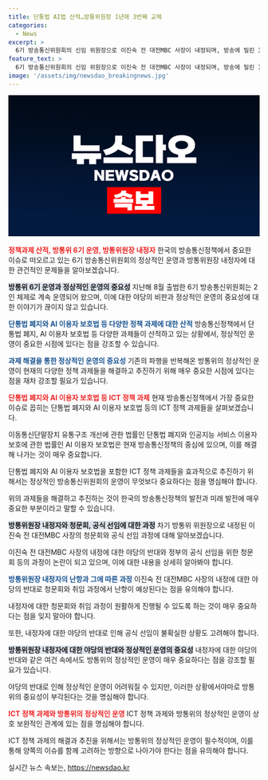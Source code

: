 ```yaml
---
title: 단통법 AI법 산적…방통위원장 1년에 3번째 교체
categories:
  - News
excerpt: >
  6기 방송통신위원회의 신임 위원장으로 이진숙 전 대전MBC 사장이 내정되며, 방송에 밀린 ICT 정책 과제와 단통법 폐지, AI 이용자 보호법 등의 과제에 대한 관심이 높아지고 있다. 앞으로 이 내정자에 대한 청문회와 공식 선임이 예정되어 있으며, 정상적인 방송통신위원회 운영이 최우선 과제로 떠오른다. 방송통신위원회의 2인 체제 운영, 단통법 폐지와 ICT 정책 추진, 그리고 산적한 정책을 어떻게 처리할지는 앞으로의 관건이 될 것으로 보인다. 
feature_text: >
  6기 방송통신위원회의 신임 위원장으로 이진숙 전 대전MBC 사장이 내정되며, 방송에 밀린 ICT 정책 과제와 단통법 폐지, AI 이용자 보호법 등의 과제에 대한 관심이 높아지고 있다. 앞으로 이 내정자에 대한 청문회와 공식 선임이 예정되어 있으며, 정상적인 방송통신위원회 운영이 최우선 과제로 떠오른다. 방송통신위원회의 2인 체제 운영, 단통법 폐지와 ICT 정책 추진, 그리고 산적한 정책을 어떻게 처리할지는 앞으로의 관건이 될 것으로 보인다. 
image: '/assets/img/newsdao_breakingnews.jpg'
---
```


<p><img src="/assets/img/newsdao_breakingnews.jpg" alt="ranknews 속보" /></p>

<p><b><span style="color: #ee2323;">정책과제 산적, 방통위 6기 운영, 방통위원장 내정자</span></b>
한국의 방송통신정책에서 중요한 이슈로 떠오르고 있는 6기 방송통신위원회의 정상적인 운영과 방통위원장 내정자에 대한 관건적인 문제들을 알아보겠습니다.</p>

<p><b><span style="background-color: #21538527;">방통위 6기 운영과 정상적인 운영의 중요성</span></b>
지난해 8월 출범한 6기 방송통신위원회는 2인 체제로 계속 운영되어 왔으며, 이에 대한 야당의 비판과 정상적인 운영의 중요성에 대한 이야기가 끊이지 않고 있습니다.</p>

<p><b><span style="color: #1a5490;">단통법 폐지와 AI 이용자 보호법 등 다양한 정책 과제에 대한 산적</span></b>
방송통신정책에서 단통법 폐지, AI 이용자 보호법 등 다양한 과제들이 산적하고 있는 상황에서, 정상적인 운영이 중요한 시점에 있다는 점을 강조할 수 있습니다.</p>

<p><b><span style="color: #1a5490;">과제 해결을 통한 정상적인 운영의 중요성</span></b>
기존의 파행을 반복해온 방통위의 정상적인 운영이 현재의 다양한 정책 과제들을 해결하고 추진하기 위해 매우 중요한 시점에 있다는 점을 재차 강조할 필요가 있습니다.</p>

<p><b><span style="color: #ee2323;">단통법 폐지와 AI 이용자 보호법 등 ICT 정책 과제</span></b>
현재 방송통신정책에서 가장 중요한 이슈로 꼽히는 단통법 폐지와 AI 이용자 보호법 등의 ICT 정책 과제들을 살펴보겠습니다.</p>

<p>이동통신단말장치 유통구조 개선에 관한 법률인 단통법 폐지와 인공지능 서비스 이용자 보호에 관한 법률인 AI 이용자 보호법은 현재 방송통신정책의 중심에 있으며, 이를 해결해 나가는 것이 매우 중요합니다.</p>

<p>단통법 폐지와 AI 이용자 보호법을 포함한 ICT 정책 과제들을 효과적으로 추진하기 위해서는 정상적인 방송통신위원회의 운영이 무엇보다 중요하다는 점을 명심해야 합니다.</p>

<p>위의 과제들을 해결하고 추진하는 것이 한국의 방송통신정책의 발전과 미래 발전에 매우 중요한 부분이라고 말할 수 있습니다.</p>

<p><b><span style="background-color: #21538527;">방통위원장 내정자와 청문회, 공식 선임에 대한 과정</span></b>
차기 방통위 위원장으로 내정된 이진숙 전 대전MBC 사장의 청문회와 공식 선임 과정에 대해 알아보겠습니다.</p>

<p>이진숙 전 대전MBC 사장의 내정에 대한 야당의 반대와 정부의 공식 선임을 위한 청문회 등의 과정이 논란이 되고 있으며, 이에 대한 내용을 상세히 알아봐야 합니다.</p>

<p><b><span style="color: #1a5490;">방통위원장 내정자의 난항과 그에 따른 과정</span></b>
이진숙 전 대전MBC 사장의 내정에 대한 야당의 반대로 청문회와 취임 과정에서 난항이 예상된다는 점을 유의해야 합니다.</p>

<p>내정자에 대한 청문회와 취임 과정이 원활하게 진행될 수 있도록 하는 것이 매우 중요하다는 점을 잊지 말아야 합니다. </p>

<p>또한, 내정자에 대한 야당의 반대로 인해 공식 선임이 불확실한 상황도 고려해야 합니다.</p>

<p><b><span style="background-color: #21538527;">방통위원장 내정자에 대한 야당의 반대와 정상적인 운영의 중요성</span></b>
내정자에 대한 야당의 반대와 같은 여건 속에서도 방통위의 정상적인 운영이 매우 중요하다는 점을 강조할 필요가 있습니다.</p>

<p>야당의 반대로 인해 정상적인 운영이 어려워질 수 있지만, 이러한 상황에서야마로 방통위의 중요성이 부각된다는 것을 명심해야 합니다.</p>

<p><b><span style="color: #ee2323;">ICT 정책 과제와 방통위의 정상적인 운영</span></b>
ICT 정책 과제와 방통위의 정상적인 운영이 상호 보완적인 관계에 있는 점을 명심해야 합니다.</p>

<p>ICT 정책 과제의 해결과 추진을 위해서는 방통위의 정상적인 운영이 필수적이며, 이를 통해 양쪽의 이슈를 함께 고려하는 방향으로 나아가야 한다는 점을 유의해야 합니다.</p>

<div style="page-break-after: always;"></div>
실시간 뉴스 속보는, <a href="https://newsdao.kr" rel="dofollow">https://newsdao.kr</a>


